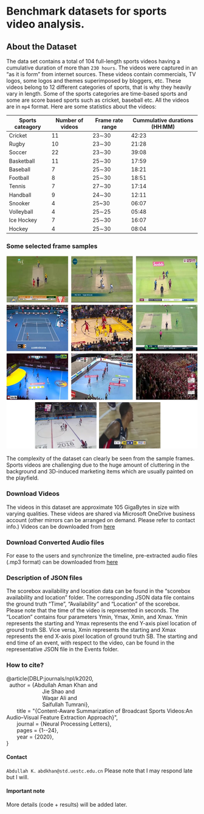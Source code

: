 # Benchmark datasets for sports video analysis.

## About the Dataset
The data set contains a total of 104 full-length sports videos having a cumulative duration of more than `230 hours`. The videos were captured in an “as it is form” from internet sources. These videos contain commercials, TV logos, some logos and themes superimposed by bloggers, etc. These videos belong to 12 different categories of sports, that is why they heavily vary in length. Some of the sports categories are time-based sports and some are score based sports such as cricket, baseball etc.
All the videos are in `mp4` format. Here are some statistics about the videos:

| Sports cateagory  | Number of videos | Frame rate range  | Cummulative durations (HH:MM) |
| ------------- | ------------- | ------------- | ------------- |
| Cricket  | 11 | 23∼30 |  42:23|
| Rugby  | 10 | 23∼30 |  21:28|
| Soccer  | 22 | 23∼30 |  39:08|
| Basketball  | 11 | 25∼30 |  17:59|
| Baseball  | 7 | 25∼30 |   18:21|
| Football  | 8 | 25∼30 |    18:51|
| Tennis  | 7 | 27∼30 |    17:14|
| Handball  | 9 | 24∼30 |     12:11|
| Snooker  | 4 | 25~30 |      06:07|
|Volleyball| 4 |25∼25 |05:48|
|Ice Hockey |7 |25∼30 |16:07|
|Hockey |4 |25∼30| 08:04|

### Some selected frame samples
![Some samples from the dataset](https://raw.githubusercontent.com/abdkhanstd/Sports/master/samples.jpg)

The complexity of the dataset can clearly be seen from the sample frames. Sports videos are challenging due to the huge amount of cluttering in the background and 3D-induced marketing items which are usually painted on the playfield.
### Download Videos
The videos in this dataset are approximate 105 GigaBytes in size with varying qualities. These videos are shared via Microsoft OneDrive business account (other mirrors can be arranged on demand. Please refer to contact info.)
Videos can be downloaded from [here](https://stduestceducn-my.sharepoint.com/:f:/g/personal/201714060114_std_uestc_edu_cn/EsYRaX2slJ1EjrMe-7SdZeQBB8dh3Wo_bHJrSAu8o5Uj0g?e=0XNfJe)

### Download Converted Audio files
For ease to the users and synchronize the timeline, pre-extracted audio files (.mp3 format) can be downloaded from [here](https://stduestceducn-my.sharepoint.com/:f:/g/personal/201714060114_std_uestc_edu_cn/Eu_uKfUiHpVBn3Y8N5s9UmoBZrJC0xzLbPnIfAB16URDRw?e=BbPqbd)

### Description of JSON files
The scorebox availability and location data can be found in the “scorebox availability and location” folder. 
The corresponding JSON data file contains the ground truth “Time”, “Availability” and “Location” of the scorebox. Please note that the time of the video is represented in seconds. The “Location” contains four parameters Ymin, Ymax, Xmin, and Xmax. Ymin represents the starting and Ymax represents the end Y-axis pixel location of ground truth SB. Vice versa, Xmin represents the starting and Xmax represents the end X-axis pixel location of ground truth SB.
The starting and end time of an event, with respect to the video, can be found in the representative JSON file in the Events folder.

### How to cite?
@article{DBLP:journals/npl/k2020,<br /> 
&nbsp;&nbsp;author    = {Abdullah Aman Khan and <br /> 
&nbsp;&nbsp;&nbsp;&nbsp;&nbsp;&nbsp;&nbsp;&nbsp;&nbsp;&nbsp;&nbsp;&nbsp;&nbsp;&nbsp;&nbsp;&nbsp;&nbsp;&nbsp;&nbsp;&nbsp;&nbsp;&nbsp;&nbsp;&nbsp;Jie Shao and <br /> 
&nbsp;&nbsp;&nbsp;&nbsp;&nbsp;&nbsp;&nbsp;&nbsp;&nbsp;&nbsp;&nbsp;&nbsp;&nbsp;&nbsp;&nbsp;&nbsp;&nbsp;&nbsp;&nbsp;&nbsp;&nbsp;&nbsp;&nbsp;&nbsp;Waqar Ali and <br /> 
&nbsp;&nbsp;&nbsp;&nbsp;&nbsp;&nbsp;&nbsp;&nbsp;&nbsp;&nbsp;&nbsp;&nbsp;&nbsp;&nbsp;&nbsp;&nbsp;&nbsp;&nbsp;&nbsp;&nbsp;&nbsp;&nbsp;&nbsp;&nbsp;Saifullah Tumrani},<br /> 
&nbsp;&nbsp;&nbsp;&nbsp;&nbsp;&nbsp;  title     = "{Content-Aware Summarization of Broadcast Sports Videos:An Audio–Visual Feature Extraction Approach}",  <br /> 
&nbsp;&nbsp;&nbsp;&nbsp;&nbsp;&nbsp;  journal   = {Neural Processing Letters},<br /> 
&nbsp;&nbsp;&nbsp;&nbsp;&nbsp;&nbsp;  pages     = {1--24}, <br /> 
&nbsp;&nbsp;&nbsp;&nbsp;&nbsp;&nbsp;  year      = {2020},<br /> 
}
#### Contact
`Abdullah K.`
`abdkhan@std.uestc.edu.cn`
Please note that I may respond late but I will.



#### Important note
More details (code + results) will be added later.
